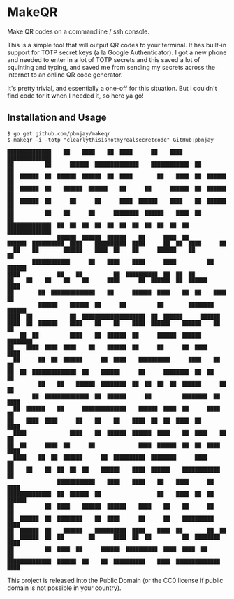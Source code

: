 # MakeQR

Make QR codes on a commandline / ssh console.

This is a simple tool that will output QR codes to your terminal. It has
built-in support for TOTP secret keys (a la Google Authenticator).  I got a new
phone and needed to enter in a lot of TOTP secrets and this saved a lot of
squinting and typing, and saved me from sending my secrets across the internet
to an online QR code generator.

It's pretty trivial, and essentially a one-off for this situation. But I
couldn't find code for it when I needed it, so here ya go!

## Installation and Usage

    $ go get github.com/pbnjay/makeqr
    $ makeqr -i -totp "clearlythisisnotmyrealsecretcode" GitHub:pbnjay
    
    ██████████████    ██    ████    ██  ████      ██    ████    ██████████████
    ██          ██      ██████  ██████████████    ████████████  ██          ██
    ██  ██████  ██  ██████  ██████  ██  ████        ██    ████  ██  ██████  ██
    ██  ██████  ██    ██████  ██████    ██      ██      ██████  ██  ██████  ██
    ██  ██████  ██      ██      ██      ████  ██████    ████    ██  ██████  ██
    ██          ██    ██      ██      ████████  ██████    ████  ██          ██
    ██████████████  ██  ██  ██  ██  ██  ██  ██  ██  ██  ██  ██  ██████████████
                    ██████  ██████  ██████    ██      ████  ██                
    ██████  ██████████  ████    ██████████  ████      ██  ██  ████      ██    
      ██    ██        ██████    ████  ██    ██      ██████    ██            ██
            ████████████      ██    ████    ████      ████          ██  ██████
    ████            ██    ██          ██  ██████████  ██  ██  ██              
    ██    ██    ██    ██    ██      ████      ██  ██████  ██  ██████      ████
    ██        ██  ██████████████    ██      ██████  ████    ██  ██    ████  ██
              ██████    ██████  ██      ██          ██        ████████  ██████
    ████  ██            ██  ████████████████████  ██  ██████      ██████      
    ████  ██  ██████    ████    ██    ██    ████  ██████    ██████    ██    ██
        ██  ██          ████    ██  ██████  ██      ██████  ██████    ████████
    ██    ████  ████  ████    ██    ██████  ██      ██      ██  ████      ████
      ██      ██  ██  ██████      ██  ████    ██████████      ████    ██  ██  
    ██  ██  ██████████████  ██    ██████      ██      ████████  ██  ██      ██
              ██    ██    ██████  ████████  ██  ██  ██  ██  ██████      ██  ██
            ██  ██████████████  ██  ██████      ██          ████████  ██  ████
      ██  ██████    ██      ██████████████    ██████  ████  ██      ████  ██  
    ██    ████  ████      ██    ██    ██    ████  ██  ██  ████  ██        ████
      ████              ████    ██  ██████  ██████  ████    ██  ████    ██  ██
    ██  ██      ████  ██      ██              ████  ██████  ██  ██  ████  ████
      ████    ██  ██  ██████      ██  ██████████  ████████      ████        ██
    ██    ██    ██  ██  ██  ██    ██████    ████  ██████    ████████████  ██  
                    ████████████    ████    ████    ██    ████      ██    ████
    ██████████████  ██  ██████  ██                  ██    ████  ██  ██  ██████
    ██          ██  ████    ██████  ██████    ████    ██    ██      ██    ██  
    ██  ██████  ██  ████████    ██  ████      ██      ██    ██████████    ████
    ██  ██████  ██    ██████    ██████████  ████    ████  ██        ██  ██    
    ██  ██████  ██  ██        ██      ████  ██  ██          ██  ████████  ████
    ██          ██  ████  ██      ██████  ██████████  ████  ████  ██      ██  
    ██████████████  ██████  ██    ██  ██████████    ████  ██████████████  ████



This project is released into the Public Domain (or the CC0 license if public
domain is not possible in your country).

